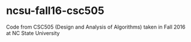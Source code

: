 # ncsu-fall16-csc505
Code from CSC505 (Design and Analysis of Algorithms) taken in Fall 2016 at NC State University
